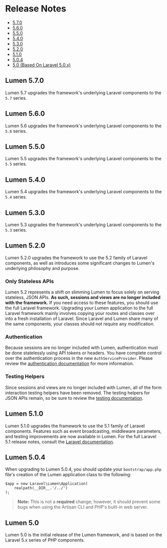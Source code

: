 # Release Notes

- [5.7.0](#5.7.0)
- [5.6.0](#5.6.0)
- [5.5.0](#5.5.0)
- [5.4.0](#5.4.0)
- [5.3.0](#5.3.0)
- [5.2.0](#5.2.0)
- [5.1.0](#5.1.0)
- [5.0.4](#5.0.4)
- [5.0 (Based On Laravel 5.0.x)](#5.0)

<a name="5.7.0"></a>
## Lumen 5.7.0

Lumen 5.7 upgrades the framework's underlying Laravel components to the `5.7` series.

<a name="5.6.0"></a>
## Lumen 5.6.0

Lumen 5.6 upgrades the framework's underlying Laravel components to the `5.6` series.

<a name="5.5.0"></a>
## Lumen 5.5.0

Lumen 5.5 upgrades the framework's underlying Laravel components to the `5.5` series.

<a name="5.4.0"></a>
## Lumen 5.4.0

Lumen 5.4 upgrades the framework's underlying Laravel components to the `5.4` series.

<a name="5.3.0"></a>
## Lumen 5.3.0

Lumen 5.3 upgrades the framework's underlying Laravel components to the `5.3` series.

<a name="5.2.0"></a>
## Lumen 5.2.0

Lumen 5.2.0 upgrades the framework to use the 5.2 family of Laravel components, as well as introduces some significant changes to Lumen's underlying philosophy and purpose.

### Only Stateless APIs

Lumen 5.2 represents a shift on slimming Lumen to focus solely on serving stateless, JSON APIs. **As such, sessions and views are no longer included with the framework.** If you need access to these features, you should use the full Laravel framework. Upgrading your Lumen application to the full Laravel framework mainly involves copying your routes and classes over into a fresh installation of Laravel. Since Laravel and Lumen share many of the same components, your classes should not require any modification.

### Authentication

Because sessions are no longer included with Lumen, authentication must be done statelessly using API tokens or headers. You have complete control over the authentication process in the new `AuthServiceProvider`. Please review the [authentication documentation](/docs/{{version}}/authentication) for more information.

### Testing Helpers

Since sessions and views are no longer included with Lumen, all of the form interaction testing helpers have been removed. The testing helpers for JSON APIs remain, so be sure to review the [testing documentation](/docs/{{version}}/testing).

<a name="5.1.0"></a>
## Lumen 5.1.0

Lumen 5.1.0 upgrades the framework to use the 5.1 family of Laravel components. Features such as event broadcasting, middleware parameters, and testing improvements are now available in Lumen. For the full Laravel 5.1 release notes, consult the [Laravel documentation](http://laravel.com/docs/releases).

<a name="5.0.4"></a>
## Lumen 5.0.4

When upgrading to Lumen 5.0.4, you should update your `bootstrap/app.php` file's creation of the Lumen application class to the following:

	$app = new Laravel\Lumen\Application(
		realpath(__DIR__.'/../')
	);

> **Note:** This is not a **required** change; however, it should prevent some bugs when using the Artisan CLI and PHP's built-in web server.

<a name="5.0"></a>
## Lumen 5.0

Lumen 5.0 is the initial release of the Lumen framework, and is based on the Laravel 5.x series of PHP components.
